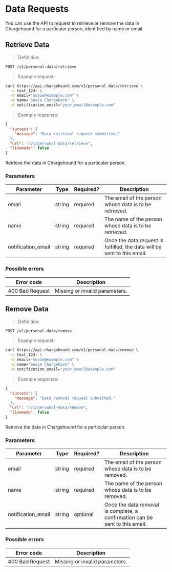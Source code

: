 # Data Requests

You can use the API to request to retrieve or remove the data in Chargehound for a particular person, identified by name or email.

## Retrieve Data

> Definition:

```sh
POST /v1/personal-data/retrieve
```

> Example request:

```sh
curl https://api.chargehound.com/v1/personal-data/retrieve \
  -u test_123: \
  -d email="susie@example.com" \
  -d name="Susie Chargeback" \
  -d notification_email="your_email@example.com"
```

> Example response:

```json
{
  "success": {
    "message": "Data retrieval request submitted."
  },
  "url": "/v1/personal-data/retrieve",
  "livemode": false
}
```

Retrieve the data in Chargehound for a particular person. 

### Parameters

| Parameter      | Type       | Required?  | Description |
| -------------  | ---------  |------------|-----------------------------------------------------------------------------------------------------------------------|
| email       | string        | required   | The email of the person whose data is to be retrieved. |
| name        | string        | required   | The name of the person whose data is to be retrieved. |
| notification_email        | string        | required   | Once the data request is fulfilled, the data will be sent to this email. |

### Possible errors

| Error code           | Description                                                          |
| ---------------------|----------------------------------------------------------------------|
| 400 Bad Request      | Missing or invalid parameters. |

## Remove Data

> Definition:

```sh
POST /v1/personal-data/remove
```

> Example request:

```sh
curl https://api.chargehound.com/v1/personal-data/remove \
  -u test_123: \
  -d email="susie@example.com" \
  -d name="Susie Chargeback" \
  -d notification_email="your_email@example.com"
```

> Example response:

```json
{
  "success": {
    "message": "Data removal request submitted."
  },
  "url": "/v1/personal-data/remove",
  "livemode": false
}
```

Remove the data in Chargehound for a particular person. 

### Parameters

| Parameter      | Type       | Required?  | Description |
| -------------  | ---------  |------------|-----------------------------------------------------------------------------------------------------------------------|
| email       | string        | required   | The email of the person whose data is to be removed. |
| name        | string        | required   | The name of the person whose data is to be removed. |
| notification_email        | string        | optional   | Once the data removal is complete, a confirmation can be sent to this email. |

### Possible errors

| Error code           | Description                                                          |
| ---------------------|----------------------------------------------------------------------|
| 400 Bad Request      | Missing or invalid parameters. |

